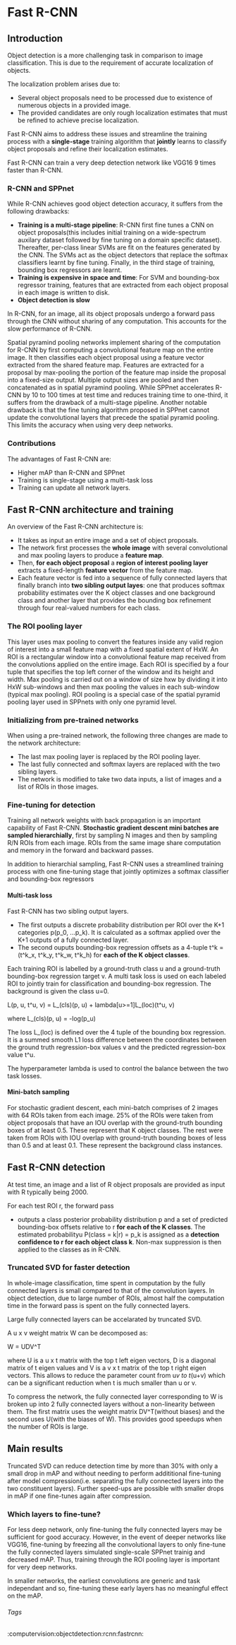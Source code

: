 # Fast R-CNN

## Introduction

Object detection is a more challenging task in comparison to image classification. This is due to the requirement of accurate localization of objects.

The localization problem arises due to:

- Several object proposals need to be processed due to existence of numerous objects in a provided image.
- The provided candidates are only rough localization estimates that must be refined to achieve precise localization.

Fast R-CNN aims to address these issues and streamline the training process with a **single-stage** training algorithm that **jointly** learns to classify object proposals and refine their localization estimates. 

Fast R-CNN can train a very deep detection network like VGG16 9 times faster than R-CNN.

### R-CNN and SPPnet

While R-CNN achieves good object detection accuracy, it suffers from the following drawbacks:

- **Training is a multi-stage pipeline**: R-CNN first fine tunes a CNN on object proposals(this includes initial training on a wide-spectrum auxilary dataset followed by fine tuning on a domain specific dataset). Thereafter, per-class linear SVMs are fit on the features generated by the CNN. The SVMs act as the object detectors that replace the softmax classifiers learnt by fine tuning. Finally, in the third stage of training, bounding box regressors are learnt.
- **Training is expensive in space and time**: For SVM and bounding-box regressor training, features that are extracted from each object proposal in each image is written to disk.
- **Object detection is slow**

In R-CNN, for an image, all its object proposals undergo a forward pass through the CNN without sharing of any computation. This accounts for the slow performance of R-CNN. 

Spatial pyramind pooling networks implement sharing of the computation for R-CNN by first computing a convolutional feature map on the entire image. It then classifies each object proposal using a feature vector extracted from the shared feature map. Features are extracted for a proposal by max-pooling the portion of the feature map inside the proposal into a fixed-size output. Multiple output sizes are pooled and then concatenated as in spatial pyramind pooling. While SPPnet accelerates R-CNN by 10 to 100 times at test time and reduces training time to one-third, it suffers from the drawback of a multi-stage pipeline. Another notable drawback is that the fine tuning algorithm proposed in SPPnet cannot update the convolutional layers that precede the spatial pyramid pooling. This limits the accuracy when using very deep networks.

### Contributions

The advantages of Fast R-CNN are:

* Higher mAP than R-CNN and SPPnet
* Training is single-stage using a multi-task loss
* Training can update all network layers.

## Fast R-CNN architecture and training

An overview of the Fast R-CNN architecture is:

* It takes as input an entire image and a set of object proposals.
* The network first processes the **whole image** with several convolutional and max pooling layers to produce a **feature map**.
* Then, **for each object proposal**  a **region of interest pooling layer** extracts a fixed-length **feature vector** from the feature map.
* Each feature vector is fed into a sequence of fully connected layers that finally branch into **two sibling output layes**: one that produces softmax probability estimates over the K object classes and one background class and another layer that provides the bounding box refinement through four real-valued numbers for each class.

### The ROI pooling layer

This layer uses max pooling to convert the features inside any valid region of interest into a small feature map with a fixed spatial extent of HxW. An ROI is a rectangular window into a convolutional feature map received from the convolutions applied on the entire image. Each ROI is specified by a four tuple that specifies the top left corner of the window and its height and width. Max pooling is carried out on a window of size hxw by dividing it into HxW sub-windows and then max pooling the values in each sub-window (typical max pooling). ROI pooling is a special case of the spatial pyramid pooling layer used in SPPnets with only one pyramid level.

### Initializing from pre-trained networks

When using a pre-trained network, the following three changes are made to the network architecture:

* The last max pooling layer is replaced by the ROI pooling layer.
* The last fully connected and softmax layers are replaced with the two sibling layers.
* The network is modified to take two data inputs, a list of images and a list of ROIs in those images.

### Fine-tuning for detection

Training all network weights with back propagation is an important capability of Fast R-CNN. **Stochastic gradient descent mini batches are sampled hierarchially**, first by sampling N images and then by sampling R/N ROIs from each image. ROIs from the same image share computation and memory in the forward and backward passes.

In addition to hierarchial sampling, Fast R-CNN uses a streamlined training process with one fine-tuning stage that jointly optimizes a softmax classifier and bounding-box regressors 

#### Multi-task loss

Fast R-CNN has two sibling output layers.

* The first outputs a discrete probability distribution per ROI over the K+1 categories p(p_0, ...p_k). It is calculated as a softmax applied over the K+1 outputs of a fully connected layer.
* The second ouputs bounding-box regression offsets as a 4-tuple t^k = (t^k_x, t^k_y, t^k_w, t^k_h) for **each of the K object classes**.

Each training ROI is labelled by a ground-truth class u and a ground-truth bounding-box regression target v. A multi task loss is used on each labeled ROI to jointly train for classification and bounding-box regression. The background is given the class u=0.

L(p, u, t^u, v) = L_(cls)(p, u) + lambda[u>=1]L_(loc)(t^u, v)

where L_(cls)(p, u) = -log(p_u)

The loss L_(loc) is defined over the 4 tuple of the bounding box regression. It is a summed smooth L1 loss difference between the coordinates between the ground truth regression-box values v and the predicted regression-box value t^u.

The hyperparameter lambda is used to control the balance between the two task losses.

#### Mini-batch sampling

For stochastic gradient descent, each mini-batch comprises of 2 images with 64 ROIs taken from each image. 25% of the ROIs were taken from object proposals that have an IOU overlap with the ground-truth bounding boxes of at least 0.5. These represent that K object classes. The rest were taken from ROIs with IOU overlap with ground-truth bounding boxes of less than 0.5 and at least 0.1. These represent the background class instances.

## Fast R-CNN detection

At test time, an image and a list of R object proposals are provided as input with R typically being 2000.

For each test ROI r, the forward pass

* outputs a class posterior probability distribution p and a set of predicted bounding-box offsets relative to r **for each of the K classes**. The estimated probabilityu P(class = k|r) = p_k is assigned as a **detection confidence to r for each object class k**. Non-max suppression is then applied to the classes as in R-CNN.

### Truncated SVD for faster detection

In whole-image classification, time spent in computation by the fully connected layers is small compared to that of the convolution layers. In object detection, due to large number of ROIs, almost half the computation time in the forward pass is spent on the fully connected layers.

Large fully connected layers can be accelarated by truncated SVD.

A u x v weight matrix W can be decomposed as:

W = UDV^T

where U is a u x t matrix with the top t left eigen vectors, D is a diagonal matrix of t eigen values and V is a v x t matrix of the top t right eigen vectors.
This allows to reduce the parameter count from u*v to t*(u+v) which can be a significant reduction when t is much smaller than u or v.

To compress the network, the fully connected layer corresponding to W is broken up into 2 fully connected layers without a non-linearity between them. The first matrix uses the weight matrix DV^T(without biases) and the second uses U(with the biases of W). This provides good speedups when the number of ROIs is large.

## Main results

Truncated SVD can reduce detection time by more than 30% with only a small drop in mAP and without needing to perform addititional fine-tuning after model compression(i.e. separating the fully connected layers into the two constituent layers). Further speed-ups are possible with smaller drops in mAP if one fine-tunes again after compression.

### Which layers to fine-tune?

For less deep network, only fine-tuning the fully connected layers may be sufficient for good accuracy. However, in the event of deeper networks like VGG16, fine-tuning by freezing all the convolutional layers to only fine-tune the fully connected layers simulated single-scale SPPnet trainig and decreased mAP. Thus, training through the ROI pooling layer is important for very deep networks.

In smaller networks, the earliest convolutions are generic and task independant and so, fine-tuning these early layers has no meaningful effect on the mAP.

###### Tags

:computervision:objectdetection:rcnn:fastrcnn:
